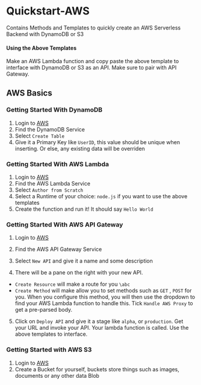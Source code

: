 # Quickstart-AWS

Contains Methods and Templates to quickly create an AWS Serverless Backend with DynamoDB or S3

#### Using the Above Templates
Make an AWS Lambda function and copy paste the above template to interface with DynamoDB or S3 as an API. Make sure to pair with API Gateway.


## AWS Basics 

### Getting Started With DynamoDB
1. Login to [AWS](console.aws.amazon.com)
2. Find the DynamoDB Service
3. Select `Create Table`
4. Give it a Primary Key like `UserID`, this value should be unique when inserting. Or else, any existing data will be overriden


### Getting Started With AWS Lambda
1. Login to [AWS](console.aws.amazon.com)
2. Find the AWS Lambda Service
3. Select `Author from Scratch`
4. Select a Runtime of your choice: `node.js` if you want to use the above templates 
5. Create the function and run it! It should say `Hello World`


### Getting Started With AWS API Gateway
1. Login to [AWS](console.aws.amazon.com)
2. Find the AWS API Gateway Service
3. Select `New API` and give it a name and some description

4. There will be a pane on the right with your new API.
  - `Create Resource` will make a route for you `\abc`
  - `Create Method` will make allow you to set methods such as `GET` , `POST` for you. When you configure this method, you    will then use the dropdown to find your AWS Lambda function to handle this. Tick `Handle AWS Proxy` to get a pre-parsed body.
  
5. Click on `Deploy API` and give it a stage like `alpha`, or `production`. Get your URL and invoke your API. Your lambda function is called. Use the above templates to interface.

### Getting Started with AWS S3
1. Login to [AWS](console.aws.amazon.com)
2. Create a Bucket for yourself, buckets store things such as images, documents or any other data Blob



